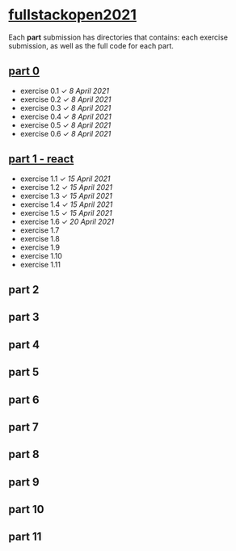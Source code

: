 # [fullstackopen2021](https://fullstackopen.com/en/#course-contents)
Each **part** submission has directories that contains: each exercise submission, as well as the full code for each part.  

## [part 0](https://github.com/ajmlhkm/fullstackopen2021/tree/main/part0)
* exercise 0.1 ✓ *8 April 2021*
* exercise 0.2 ✓ *8 April 2021*
* exercise 0.3 ✓ *8 April 2021*
* exercise 0.4 ✓ *8 April 2021*
* exercise 0.5 ✓ *8 April 2021*
* exercise 0.6 ✓ *8 April 2021*

## [part 1 - react ](https://github.com/ajmlhkm/fullstackopen2021/tree/main/part1) 
* exercise 1.1 ✓ *15 April 2021*
* exercise 1.2 ✓ *15 April 2021*
* exercise 1.3 ✓ *15 April 2021*
* exercise 1.4 ✓ *15 April 2021*
* exercise 1.5 ✓ *15 April 2021*
* exercise 1.6 ✓ *20 April 2021*
* exercise 1.7
* exercise 1.8
* exercise 1.9
* exercise 1.10
* exercise 1.11

## part 2

## part 3

## part 4

## part 5

## part 6

## part 7

## part 8

## part 9

## part 10

## part 11
